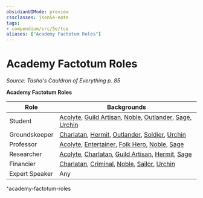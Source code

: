 ```yaml
---
obsidianUIMode: preview
cssclasses: json5e-note
tags:
- compendium/src/5e/tce
aliases: ["Academy Factotum Roles"]
---
```

# Academy Factotum Roles
*Source: Tasha's Cauldron of Everything p. 85* 

**Academy Factotum Roles**

| Role | Backgrounds |
|------|-------------|
| Student | [Acolyte](/3-Mechanics/CLI/backgrounds/acolyte.md), [Guild Artisan](/3-Mechanics/CLI/backgrounds/guild-artisan.md), [Noble](/3-Mechanics/CLI/backgrounds/noble.md), [Outlander](/3-Mechanics/CLI/backgrounds/outlander.md), [Sage](/3-Mechanics/CLI/backgrounds/sage.md), [Urchin](/3-Mechanics/CLI/backgrounds/urchin.md) |
| Groundskeeper | [Charlatan](/3-Mechanics/CLI/backgrounds/charlatan.md), [Hermit](/3-Mechanics/CLI/backgrounds/hermit.md), [Outlander](/3-Mechanics/CLI/backgrounds/outlander.md), [Soldier](/3-Mechanics/CLI/backgrounds/soldier.md), [Urchin](/3-Mechanics/CLI/backgrounds/urchin.md) |
| Professor | [Acolyte](/3-Mechanics/CLI/backgrounds/acolyte.md), [Entertainer](/3-Mechanics/CLI/backgrounds/entertainer.md), [Folk Hero](/3-Mechanics/CLI/backgrounds/folk-hero.md), [Noble](/3-Mechanics/CLI/backgrounds/noble.md), [Sage](/3-Mechanics/CLI/backgrounds/sage.md) |
| Researcher | [Acolyte](/3-Mechanics/CLI/backgrounds/acolyte.md), [Charlatan](/3-Mechanics/CLI/backgrounds/charlatan.md), [Guild Artisan](/3-Mechanics/CLI/backgrounds/guild-artisan.md), [Hermit](/3-Mechanics/CLI/backgrounds/hermit.md), [Sage](/3-Mechanics/CLI/backgrounds/sage.md) |
| Financier | [Charlatan](/3-Mechanics/CLI/backgrounds/charlatan.md), [Criminal](/3-Mechanics/CLI/backgrounds/criminal.md), [Noble](/3-Mechanics/CLI/backgrounds/noble.md), [Sailor](/3-Mechanics/CLI/backgrounds/sailor.md), [Urchin](/3-Mechanics/CLI/backgrounds/urchin.md) |
| Expert Speaker | Any |
^academy-factotum-roles